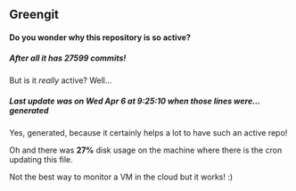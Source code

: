## Greengit

#### Do you wonder why this repository is so active?

##### After all it has 27599 commits!

But is it *really* active? Well...

##### Last update was on Wed Apr 6 at 9:25:10 when those lines were... generated

Yes, generated, because it certainly helps a lot to have such an active repo!

Oh and there was **27%** disk usage on the machine
where there is the cron updating this file.

Not the best way to monitor a VM in the cloud but it works! :)
